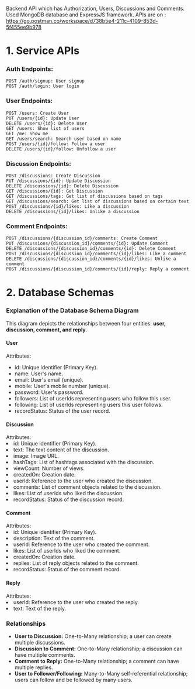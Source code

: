 Backend API which has Authorization, Users, Discussions and Comments. Used MongoDB database and ExpressJS framework.
APIs are on : https://go.postman.co/workspace/d738b5e4-211c-4109-853d-5f455ee9b978

<h1>1. Service APIs</h1>

<h3>Auth Endpoints:</h3>
<code>POST /auth/signup: User signup
POST /auth/login: User login</code>
<h3>User Endpoints:</h3>
<code>POST /users: Create User
PUT /users/{id}: Update User
DELETE /users/{id}: Delete User
GET /users: Show list of users
GET /me: Show me
GET /users/search: Search user based on name
POST /users/{id}/follow: Follow a user
DELETE /users/{id}/follow: Unfollow a user</code>
<h3>Discussion Endpoints:</h3>
<code>POST /discussions: Create Discussion
PUT /discussions/{id}: Update Discussion
DELETE /discussions/{id}: Delete Discussion
GET /discussions/{id}: Get Discussion
GET /discussions/tags: Get list of discussions based on tags
GET /discussions/search: Get list of discussions based on certain text
POST /discussions/{id}/likes: Like a discussion
DELETE /discussions/{id}/likes: Unlike a discussion</code>
<h3>Comment Endpoints:</h3> 
<code>POST /discussions/{discussion_id}/comments: Create Comment
PUT /discussions/{discussion_id}/comments/{id}: Update Comment
DELETE /discussions/{discussion_id}/comments/{id}: Delete Comment
POST /discussions/{discussion_id}/comments/{id}/likes: Like a comment
DELETE /discussions/{discussion_id}/comments/{id}/likes: Unlike a comment
POST /discussions/{discussion_id}/comments/{id}/reply: Reply a comment</code>

<h1>2. Database Schemas</h1>
<h3>Explanation of the Database Schema Diagram</h3>
This diagram depicts the relationships between four entities: <b>user, discussion, comment, and reply</b>.
<h4>User</h4>
Attributes:
<ul>
<li>id: Unique identifier (Primary Key).</li>
<li>name: User's name.</li>
<li>email: User's email (unique).</li>
<li>mobile: User's mobile number (unique).</li>
<li>password: User's password.</li>
<li>followers: List of userIds representing users who follow this user.</li>
<li>following: List of userIds representing users this user follows.</li>
<li>recordStatus: Status of the user record.</li>
</ul>
<h4>Discussion</h4>
Attributes:
<li>id: Unique identifier (Primary Key).</li>
<li>text: The text content of the discussion.</li>
<li>image: Image URL.</li>
<li>hashTags: List of hashtags associated with the discussion.</li>
<li>viewCount: Number of views.</li>
<li>createdOn: Creation date.</li>
<li>userId: Reference to the user who created the discussion.</li>
<li>comments: List of comment objects related to the discussion.</li>
<li>likes: List of userIds who liked the discussion.</li>
<li>recordStatus: Status of the discussion record.</li>
<h4>Comment</h4>
Attributes:
<li>id: Unique identifier (Primary Key).</li>
<li>description: Text of the comment.</li>
<li>userId: Reference to the user who created the comment.</li>
<li>likes: List of userIds who liked the comment.</li>
<li>createdOn: Creation date.</li>
<li>replies: List of reply objects related to the comment.</li>
<li>recordStatus: Status of the comment record.</li>
<h4>Reply</h4>
Attributes:
<li>userId: Reference to the user who created the reply.</li>
<li>text: Text of the reply.</li>

<h3>Relationships</h3>
<ul>
<li><b>User to Discussion:</b> One-to-Many relationship; a user can create multiple discussions.</li>
<li><b>Discussion to Comment:</b> One-to-Many relationship; a discussion can have multiple comments.</li>
<li><b>Comment to Reply:</b> One-to-Many relationship; a comment can have multiple replies.</li>
<li><b>User to Follower/Following:</b> Many-to-Many self-referential relationship; users can follow and be followed by many users.</li>
</ul>
